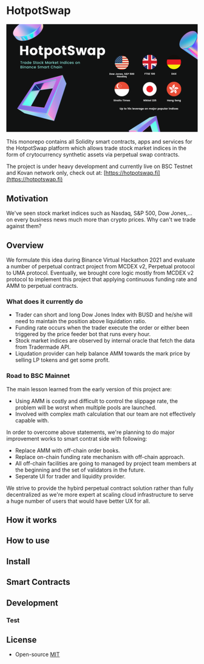 # HotpotSwap

![slide](hotpotswap-poster.png)

This monorepo contains all Solidity smart contracts, apps and services for the HotpotSwap platform which allows trade stock market indices in the form of crytocurrency synthetic assets via perpetual swap contracts. 

The project is under heavy development and currently live on BSC Testnet and Kovan network only, check out at: [https://hotpotswap.fi](https://hotpotswap.fi)

## Motivation

We've seen stock market indices such as Nasdaq, S&P 500, Dow Jones,... on every business news much more than crypto prices. Why can't we trade against them?

## Overview

We formulate this idea during Binance Virtual Hackathon 2021 and evaluate a number of perpetual contract project from MCDEX v2, Perpetual protocol to UMA protocol. Eventually, we brought core logic mostly from MCDEX v2 protocol to implement this project that applying continuous funding rate and AMM to perpetual contracts.

### What does it currently do

* Trader can short and long Dow Jones Index with BUSD and he/she will need to maintain the position above liquidation ratio.
* Funding rate occurs when the trader execute the order or either been triggered by the price feeder bot that runs every hour.
* Stock market indices are observed by internal oracle that fetch the data from Tradermade API.
* Liqudation provider can help balance AMM towards the mark price by selling LP tokens and get some profit.

### Road to BSC Mainnet

The main lesson learned from the early version of this project are:

* Using AMM is costly and difficult to control the slippage rate, the problem will be worst when multiple pools are launched.
* Involved with complex math calculation that our team are not effectively capable with.

In order to overcome above statements, we're planning to do major improvement works to smart contrat side with following:
* Replace AMM with off-chain order books.
* Replace on-chain funding rate mechanism with off-chain approach.
* All off-chain facilities are going to managed by project team members at the beginning and the set of validators in the future.
* Seperate UI for trader and liquidity provider.

We strive to provide the hybird perpetual contract solution rather than fully decentralized as we're more expert at scaling cloud infrastructure to serve a huge number of users that would have better UX for all.

## How it works

## How to use


## Install


## Smart Contracts


## Development

### Test

## License

* Open-source [MIT](LICENSE)












